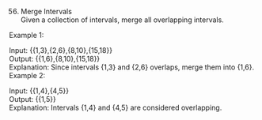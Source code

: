 56. Merge Intervals  
Given a collection of intervals, merge all overlapping intervals.  

Example 1:  

Input: {{1,3},{2,6},{8,10},{15,18}}  
Output: {{1,6},{8,10},{15,18}}  
Explanation: Since intervals {1,3} and {2,6} overlaps, merge them into {1,6}.  
Example 2:  

Input: {{1,4},{4,5}}  
Output: {{1,5}}  
Explanation: Intervals {1,4} and {4,5} are considered overlapping.  